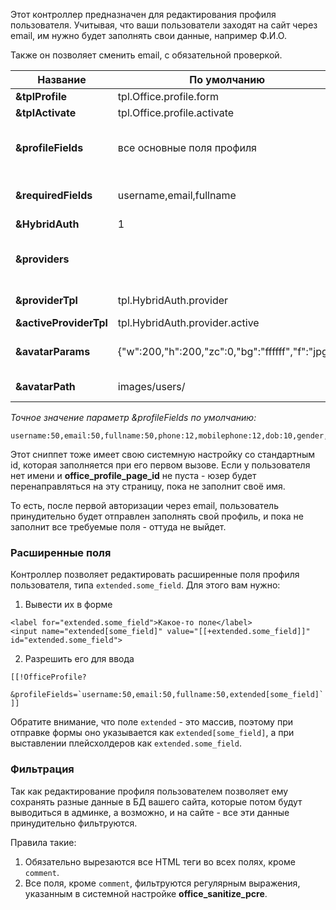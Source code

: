 Этот контроллер предназначен для редактирования профиля пользователя.
Учитывая, что ваши пользователи заходят на сайт через email, им нужно будет заполнять свои данные, например Ф.И.О.

Также он позволяет сменить email, с обязательной проверкой.

Название                | По умолчанию                      | Описание
------------------------|-----------------------------------|------------
**&tplProfile**			| tpl.Office.profile.form			| Чанк для вывода и редактирования профиля пользователя.
**&tplActivate**		| tpl.Office.profile.activate		| Чанк для оформления письма активации.
**&profileFields**		| все основные поля профиля			| Список разрешенных для редактирования полей юзера, через запятую. Также можно указать максимальну. длину значений, через двоеточие. Например, &profileFields=`username:25,fullname:50,email`.
**&requiredFields**		| username,email,fullname			| Список обязательных полей при редактировании. Эти поля должны быть заполнены для успешного обновления профиля. Например, &requiredFields=`username,fullname,email`.
**&HybridAuth**			| 1									| Включить интеграцию с HybridAuth, если он установлен.
**&providers**			| 									| Список провайдеров авторизации HybridAuth, через запятую. Все доступные провайдеры находятся тут {core_path}components/hybridauth/model/hybridauth/lib/Providers/. Например, &providers=`Google,Twitter,Facebook`.
**&providerTpl**		| tpl.HybridAuth.provider			| Чанк для вывода ссылки на авторизацию или привязку сервиса HybridAuth к учетной записи.
**&activeProviderTpl**	| tpl.HybridAuth.provider.active	| Чанк для вывода иконки привязанного сервиса HybridAuth.
**&avatarParams**		| {"w":200,"h":200,"zc":0,"bg":"ffffff","f":"jpg"}| JSON строка с параметрами конвертации аватара при помощи phpThumb. По умолчанию - "{"w":200,"h":200,"zc":0,"bg":"ffffff","f":"jpg"}".
**&avatarPath**			| images/users/						| Директория для сохранения аватаров пользователей внутри MODX_ASSETS_PATH. По умолчанию - "images/users/".

*Точное значение параметр &profileFields по умолчанию:*
```
username:50,email:50,fullname:50,phone:12,mobilephone:12,dob:10,gender,address,country,city,state,zip,fax,photo,comment,website,specifiedpassword,confirmpassword
```

Этот сниппет тоже имеет свою системную настройку со стандартным id, которая заполняется при его первом вызове.
Если у пользователя нет имени и **office_profile_page_id** не пуста - юзер будет перенаправляться на эту страницу, пока не заполнит своё имя.

То есть, после первой авторизации через email, пользователь принудительно будет отправлен заполнять свой профиль, и пока не заполнит все требуемые поля - оттуда не выйдет.

### Расширенные поля
Контроллер позволяет редактировать расширенные поля профиля пользователя, типа `extended.some_field`. Для этого вам нужно:
1. Вывести их в форме
```
<label for="extended.some_field">Какое-то поле</label>
<input name="extended[some_field]" value="[[+extended.some_field]]" id="extended.some_field">
```
2. Разрешить его для ввода
```
[[!OfficeProfile?
	&profileFields=`username:50,email:50,fullname:50,extended[some_field]`
]]
```
Обратите внимание, что поле `extended` - это массив, поэтому при отправке формы оно указывается
как `extended[some_field]`, а при выставлении плейсхолдеров как `extended.some_field`.

### Фильтрация
Так как редактирование профиля пользователем позволяет ему сохранять разные данные в БД вашего сайта,
которые потом будут выводиться в админке, а возможно, и на сайте - все эти данные принудительно фильтруются.

Правила такие:
1. Обязательно вырезаются все HTML теги во всех полях, кроме `comment`.
2. Все поля, кроме `comment`, фильтруются регулярным выражения, указанным в системной настройке **office_sanitize_pcre**.